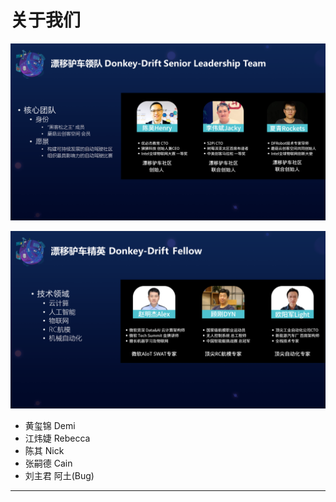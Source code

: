 # 关于我们
![aboutus1](./race_background/images/race3.png)

![aboutus2](./race_background/images/race4.png)

* 黄玺锦 Demi
* 江炜婕 Rebecca
* 陈其 Nick
* 张嗣德 Cain
* 刘主君 阿土(Bug) 

---
